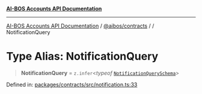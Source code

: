 [**AI-BOS Accounts API Documentation**](../../../README.md)

***

[AI-BOS Accounts API Documentation](../../../README.md) / [@aibos/contracts](../README.md) / [](../README.md) / NotificationQuery

# Type Alias: NotificationQuery

> **NotificationQuery** = `z.infer`\<*typeof* [`NotificationQuerySchema`](../variables/NotificationQuerySchema.md)\>

Defined in: [packages/contracts/src/notification.ts:33](https://github.com/pohlai88/accounts/blob/48103fb36d28b2b9bfb33472b6de2f719773cde9/packages/contracts/src/notification.ts#L33)
